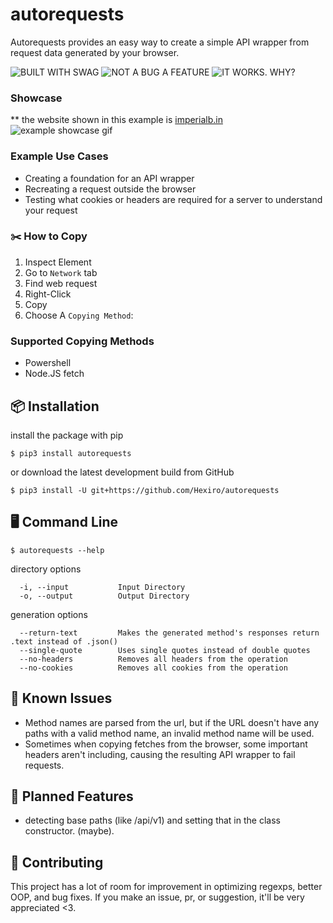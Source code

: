 # autorequests

Autorequests provides an easy way to create a simple API wrapper from request data generated by your browser.

![BUILT WITH SWAG](https://forthebadge.com/images/badges/built-with-swag.svg)
![NOT A BUG A FEATURE](https://forthebadge.com/images/badges/not-a-bug-a-feature.svg)
![IT WORKS. WHY?](https://forthebadge.com/images/badges/it-works-why.svg)

### Showcase

** the website shown in this example is [imperialb.in](https://imperialb.in)
![example showcase gif](https://i.imgur.com/75tMMIW.gif)

### Example Use Cases

* Creating a foundation for an API wrapper
* Recreating a request outside the browser
* Testing what cookies or headers are required for a server to understand your request

### ✂️ How to Copy

1. Inspect Element
2. Go to `Network` tab
3. Find web request
4. Right-Click
5. Copy
6. Choose A `Copying Method`:

### Supported Copying Methods

* Powershell
* Node.JS fetch

## 📦 Installation

install the package with pip

```
$ pip3 install autorequests
```

or download the latest development build from GitHub

```
$ pip3 install -U git+https://github.com/Hexiro/autorequests
```

## 🖥️ Command Line

```console
$ autorequests --help
```

directory options

```console
  -i, --input           Input Directory
  -o, --output          Output Directory
```

generation options

```
  --return-text         Makes the generated method's responses return .text instead of .json()
  --single-quote        Uses single quotes instead of double quotes
  --no-headers          Removes all headers from the operation
  --no-cookies          Removes all cookies from the operation
```

## 🚩 Known Issues

* Method names are parsed from the url, but if the URL doesn't have any paths with a valid method name, an invalid
  method name will be used.
* Sometimes when copying fetches from the browser, some important headers aren't including, causing the resulting API
  wrapper to fail requests.

## 📅 Planned Features

* detecting base paths (like /api/v1) and setting that in the class constructor. (maybe).

## 🐞 Contributing

This project has a lot of room for improvement in optimizing regexps, better OOP, and bug fixes. If you make an issue,
pr, or suggestion, it'll be very appreciated <3.